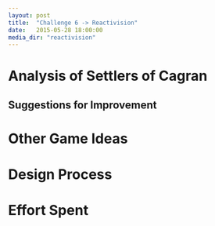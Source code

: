 ```yaml
---
layout: post
title:  "Challenge 6 -> Reactivision"
date:   2015-05-28 18:00:00
media_dir: "reactivision"
---
```


<!--

TODO: 

* card-sorting pics
* scans of sketch-book

-->

# Analysis of Settlers of Cagran

## Suggestions for Improvement

# Other Game Ideas

# Design Process

<!-- 

* 3 design sessions

what went wrong: 

* realized far too late that a paper prototype would have sufficed
* revisited assignment text too late (worked from memory of what had been told during the last lecture)
    * this caused a delay in coding -> we didn't manage to finish before the lecture

-->

# Effort Spent

<!--

Approximate total per person: 

* 18h over 3 design sessions
* 15h coding
* 4h documenting

-->

